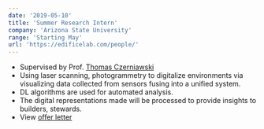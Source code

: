 ```yaml
---
date: '2019-05-10'
title: 'Summer Research Intern'
company: 'Arizona State University'
range: 'Starting May'
url: 'https://edificelab.com/people/'
---
```


- Supervised by Prof. [Thomas Czerniawski](https://thomasczerniawski.com/)
- Using laser scanning, photogrammetry to digitalize environments via visualizing data collected from sensors fusing into a unified system. 
- DL algorithms are used for automated analysis. 
- The digital representations made will be processed to provide insights to builders, stewards.
- View [offer letter]()